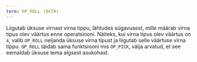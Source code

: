 ```yaml
---
term: OP_ROLL (0X7A)
---
```


Liigutab üksuse virnast virna tippu, lähtudes sügavusest, mille määrab virna tipus olev väärtus enne operatsiooni. Näiteks, kui virna tipus olev väärtus on `4`, valib `OP_ROLL` neljanda üksuse virna tipust ja liigutab selle väärtuse virna tippu. `OP_ROLL` täidab sama funktsiooni mis `OP_PICK`, välja arvatud, et see eemaldab üksuse tema algsest asukohast.